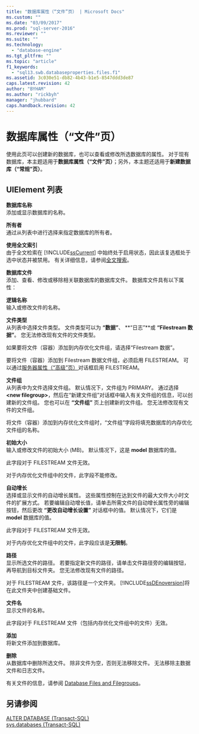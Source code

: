 ```yaml
---
title: "数据库属性（“文件”页） | Microsoft Docs"
ms.custom: ""
ms.date: "03/09/2017"
ms.prod: "sql-server-2016"
ms.reviewer: ""
ms.suite: ""
ms.technology: 
  - "database-engine"
ms.tgt_pltfrm: ""
ms.topic: "article"
f1_keywords: 
  - "sql13.swb.databaseproperties.files.f1"
ms.assetid: 3c030e51-db82-4b43-b1e5-8547ddd3de87
caps.latest.revision: 42
author: "BYHAM"
ms.author: "rickbyh"
manager: "jhubbard"
caps.handback.revision: 42
---
```

# 数据库属性（“文件”页）
  使用此页可以创建新的数据库，也可以查看或修改所选数据库的属性。 对于现有数据库，本主题适用于**数据库属性（“文件”页）**；另外，本主题还适用于**新建数据库（“常规”页）**。  
  
## UIElement 列表  
 **数据库名称**  
 添加或显示数据库的名称。  
  
 **所有者**  
 通过从列表中进行选择来指定数据库的所有者。  
  
 **使用全文索引**  
 由于全文检索在 [!INCLUDE[ssCurrent](../../includes/sscurrent-md.md)] 中始终处于启用状态，因此该复选框处于选中状态并被禁用。 有关详细信息，请参阅[全文搜索](../../relational-databases/search/full-text-search.md)。  
  
 **数据库文件**  
 添加、查看、修改或移除相关联数据库的数据库文件。 数据库文件具有以下属性：  
  
 **逻辑名称**  
 输入或修改文件的名称。  
  
 **文件类型**  
 从列表中选择文件类型。 文件类型可以为 **“数据”**、 **“日志”**或 **“Filestream 数据”**。 您无法修改现有文件的文件类型。  
  
 如果要将文件（容器）添加到内存优化文件组，请选择“Filestream 数据”。  
  
 要将文件（容器）添加到 Filestream 数据文件组，必须启用 FILESTREAM。 可以通过[服务器属性（“高级”页）](../../database-engine/configure-windows/server-properties-advanced-page.md)对话框启用 FILESTREAM。  
  
 **文件组**  
 从列表中为文件选择文件组。 默认情况下，文件组为 PRIMARY。 通过选择 **\<new filegroup>**，然后在“新建文件组”对话框中输入有关文件组的信息，可以创建新的文件组。 您也可以在 **“文件组”** 页上创建新的文件组。 您无法修改现有文件的文件组。  
  
 将文件（容器）添加到内存优化文件组时，“文件组”字段将填充数据库的内存优化文件组的名称。  
  
 **初始大小**  
 输入或修改文件的初始大小 (MB)。 默认情况下，这是 **model** 数据库的值。  
  
 此字段对于 FILESTREAM 文件无效。  
  
 对于内存优化文件组中的文件，此字段不能修改。  
  
 **自动增长**  
 选择或显示文件的自动增长属性。 这些属性控制在达到文件的最大文件大小时文件的扩展方式。 若要编辑自动增长值，请单击所需文件的自动增长属性旁的编辑按钮，然后更改 **“更改自动增长设置”** 对话框中的值。 默认情况下，它们是 **model** 数据库的值。  
  
 此字段对于 FILESTREAM 文件无效。  
  
 对于内存优化文件组中的文件，此字段应该是**无限制**。  
  
 **路径**  
 显示所选文件的路径。 若要指定新文件的路径，请单击文件路径旁的编辑按钮，再导航到目标文件夹。 您无法修改现有文件的路径。  
  
 对于 FILESTREAM 文件，该路径是一个文件夹。 [!INCLUDE[ssDEnoversion](../../includes/ssdenoversion-md.md)]将在此文件夹中创建基础文件。  
  
 **文件名**  
 显示文件的名称。  
  
 此字段对于 FILESTREAM 文件（包括内存优化文件组中的文件）无效。  
  
 **添加**  
 将新文件添加到数据库。  
  
 **删除**  
 从数据库中删除所选文件。 除非文件为空，否则无法移除文件。 无法移除主数据文件和日志文件。  
  
 有关文件的信息，请参阅 [Database Files and Filegroups](../../relational-databases/databases/database-files-and-filegroups.md)。  
  
## 另请参阅  
 [ALTER DATABASE (Transact-SQL)](../../t-sql/statements/alter-database-transact-sql.md)   
 [sys.databases (Transact-SQL)](../../relational-databases/system-catalog-views/sys-databases-transact-sql.md)  
  
  